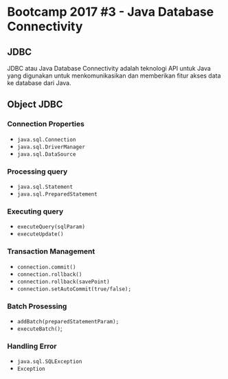 # Bootcamp 2017 #3 - Java Database Connectivity

## JDBC

JDBC atau Java Database Connectivity adalah teknologi API untuk Java yang digunakan untuk menkomunikasikan dan memberikan fitur akses data ke database dari Java.

## Object JDBC

### Connection Properties

- `java.sql.Connection`
- `java.sql.DriverManager`
- `java.sql.DataSource`

### Processing query

- `java.sql.Statement`
- `java.sql.PreparedStatement`

### Executing query

- `executeQuery(sqlParam)`
- `executeUpdate()`

### Transaction Management

- `connection.commit()`
- `connection.rollback()`
- `connection.rollback(savePoint)`
- `connection.setAutoCommit(true/false);`

### Batch Prosessing

- `addBatch(preparedStatementParam);`
- `executeBatch()`;

### Handling Error

- `java.sql.SQLException`
- `Exception`
